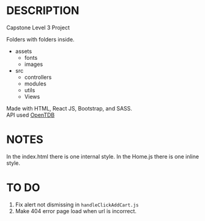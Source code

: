 # DESCRIPTION

Capstone Level 3 Project

Folders with folders inside.

- assets
  - fonts
  - images
- src
  - controllers
  - modules
  - utils
  - Views

Made with HTML, React JS, Bootstrap, and SASS.<br>
API used [OpenTDB](https://opentdb.com/api_config.php)

# NOTES

In the index.html there is one internal style.
In the Home.js there is one inline style.

# TO DO

1. Fix alert not dismissing in `handleClickAddCart.js`
2. Make 404 error page load when url is incorrect.
